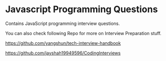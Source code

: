 # Javascript Programming Questions

Contains JavaScript programming interview questions.

You can also check following Repo for more on Interview Preparation stuff.

https://github.com/yangshun/tech-interview-handbook

https://github.com/jayshah19949596/CodingInterviews

